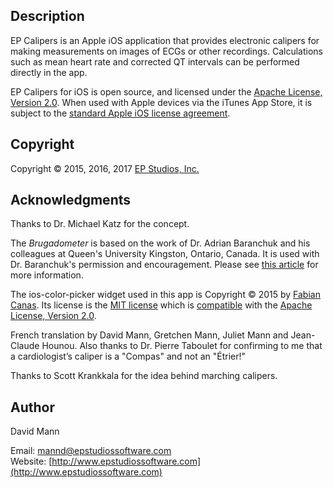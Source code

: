 ## Description
EP Calipers is an Apple iOS application that provides
electronic calipers for making measurements on images of ECGs or other
recordings.  Calculations such as mean heart rate and corrected
QT intervals can be performed directly in the app.

EP Calipers for iOS is open source, and licensed under the 
[Apache License, Version 2.0](http://www.apache.org/licenses/LICENSE-2.0.html).  When used with Apple devices via the iTunes App Store, it is subject to the [standard Apple iOS license agreement](http://images.apple.com/legal/sla/docs/AppleStoreApp.pdf).

## Copyright
Copyright © 2015, 2016, 2017 [EP Studios, Inc.](http://www.epstudiossoftware.com)

## Acknowledgments
Thanks to Dr. Michael Katz for the concept.

The *Brugadometer* is based on the work of Dr. Adrian Baranchuk and his colleagues at Queen's University
Kingston, Ontario, Canada.  It is used with Dr. Baranchuk's permission and encouragement.  Please see [this article](http://europace.oxfordjournals.org/content/16/11/1639) for more information.

The ios-color-picker widget used in this app is Copyright © 2015 by [Fabian Canas](https://github.com/fcanas/ios-color-picker/blob/master/LICENSE).  Its license is the [MIT license](https://opensource.org/licenses/MIT) which is [compatible](https://en.wikipedia.org/wiki/License_compatibility) with the [Apache License, Version 2.0](http://www.apache.org/licenses/LICENSE-2.0.html).

French translation by David Mann, Gretchen Mann, Juliet Mann and Jean-Claude Hounou.  Also thanks to Dr. Pierre Taboulet for confirming to me that a cardiologist’s caliper is a "Compas" and not an "Étrier!"

Thanks to Scott Krankkala for the idea behind marching calipers.

## Author
David Mann

Email: [mannd@epstudiossoftware.com](mailto:mannd@epstudiossoftware.com)  
Website: [http://www.epstudiossoftware.com](http://www.epstudiossoftware.com)   


